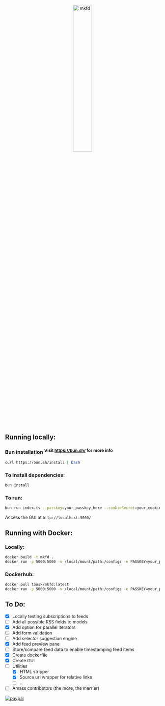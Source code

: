 <p align="center">
<img src="https://user-images.githubusercontent.com/41713011/184979066-5ec001ec-bc72-4ed9-a18c-1fd2211edd76.png"
     alt="mkfd"
     height="35%"
     width="35%" />
</p>

## Running locally:

### Bun installation <sup>Visit https://bun.sh/ for more info</sup>
 
```bash
curl https://bun.sh/install | bash
```

### To install dependencies:

```bash
bun install
```

### To run:

```bash
bun run index.ts --passkey=your_passkey_here --cookieSecret=your_cookie_secret_here
```

Access the GUI at `http://localhost:5000/`

## Running with Docker:

  ### Locally:

  ```bash
  docker build -t mkfd .
  docker run -p 5000:5000 -v /local/mount/path:/configs -e PASSKEY=your_passkey -e COOKIE_SECRET=your_cookie_secret mkfd
  ```

  ### Dockerhub:

  ```bash
  docker pull tbosk/mkfd:latest
  docker run -p 5000:5000 -v /local/mount/path:/configs -e PASSKEY=your_passkey -e COOKIE_SECRET=your_cookie_secret tbosk/mkfd:latest
  ```

## To Do:
- [X] Locally testing subscriptions to feeds
- [ ] Add all possible RSS fields to models
- [X] Add option for parallel iterators
- [ ] Add form validation
- [ ] Add selector suggestion engine
- [X] Add feed preview pane
- [ ] Store/compare feed data to enable timestamping feed items
- [X] Create dockerfile
- [X] Create GUI
- [ ] Utilities
  - [X] HTML stripper
  - [X] Source url wrapper for relative links
  - [ ] ...
- [ ] Amass contributors (the more, the merrier)

[![paypal](https://www.paypalobjects.com/en_US/i/btn/btn_donateCC_LG.gif)](https://www.paypal.com/cgi-bin/webscr?cmd=_s-xclick&hosted_button_id=V5LC4XTQDDE82&source=url)
